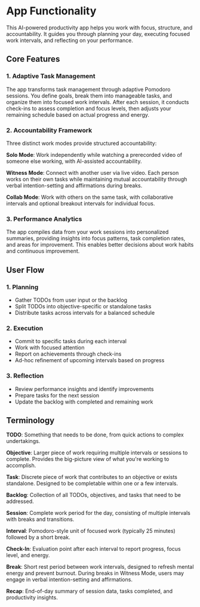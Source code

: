 # App Functionality

This AI-powered productivity app helps you work with focus, structure, and accountability. It guides you through planning your day, executing focused work intervals, and reflecting on your performance.

## Core Features

### 1. Adaptive Task Management

The app transforms task management through adaptive Pomodoro sessions. You define goals, break them into manageable tasks, and organize them into focused work intervals. After each session, it conducts check-ins to assess completion and focus levels, then adjusts your remaining schedule based on actual progress and energy.

### 2. Accountability Framework

Three distinct work modes provide structured accountability:

**Solo Mode**: Work independently while watching a prerecorded video of someone else working, with AI-assisted accountability.

**Witness Mode**: Connect with another user via live video. Each person works on their own tasks while maintaining mutual accountability through verbal intention-setting and affirmations during breaks.

**Collab Mode**: Work with others on the same task, with collaborative intervals and optional breakout intervals for individual focus.

### 3. Performance Analytics

The app compiles data from your work sessions into personalized summaries, providing insights into focus patterns, task completion rates, and areas for improvement. This enables better decisions about work habits and continuous improvement.

## User Flow

### 1. Planning

- Gather TODOs from user input or the backlog
- Split TODOs into objective-specific or standalone tasks
- Distribute tasks across intervals for a balanced schedule

### 2. Execution

- Commit to specific tasks during each interval
- Work with focused attention
- Report on achievements through check-ins
- Ad-hoc refinement of upcoming intervals based on progress

### 3. Reflection

- Review performance insights and identify improvements
- Prepare tasks for the next session
- Update the backlog with completed and remaining work

## Terminology

**TODO**: Something that needs to be done, from quick actions to complex undertakings.

**Objective**: Larger piece of work requiring multiple intervals or sessions to complete. Provides the big-picture view of what you're working to accomplish.

**Task**: Discrete piece of work that contributes to an objective or exists standalone. Designed to be completable within one or a few intervals.

**Backlog**: Collection of all TODOs, objectives, and tasks that need to be addressed.

**Session**: Complete work period for the day, consisting of multiple intervals with breaks and transitions.

**Interval**: Pomodoro-style unit of focused work (typically 25 minutes) followed by a short break.

**Check-In**: Evaluation point after each interval to report progress, focus level, and energy.

**Break**: Short rest period between work intervals, designed to refresh mental energy and prevent burnout. During breaks in Witness Mode, users may engage in verbal intention-setting and affirmations.

**Recap**: End-of-day summary of session data, tasks completed, and productivity insights.
